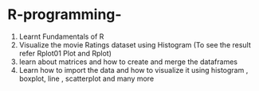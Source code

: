 # R-programming-

1) Learnt Fundamentals of R
2) Visualize the movie Ratings dataset using Histogram (To see the result refer Rplot01 Plot and Rplot)
3) learn about matrices and how to create and merge the dataframes
4) Learn how to import the data and how to visualize it using histogram , boxplot, line , scatterplot and many more
